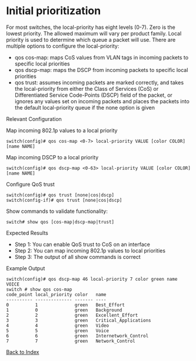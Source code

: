 # Initial prioritization 

For most switches, the local-priority has eight levels (0-7). Zero is the lowest priority. The allowed maximum will vary per product family. Local priority is used to determine which queue a packet will use. There are multiple options to configure the local-priority:
 
* qos cos-map: maps CoS values from VLAN tags in incoming packets to specific local priorities 
* qos dscp-map: maps the DSCP from incoming packets to specific local priorities 
* qos trust: assumes incoming packets are marked correctly, and takes the local-priority from either the Class of Services (CoS) or Differentiated Service Code-Points (DSCP) field of the packet, or ignores any values set on incoming packets and places the packets into the default local-priority queue if the none option is given 

Relevant Configuration 

Map incoming 802.1p values to a local priority 

```
switch(config)# qos cos-map <0-7> local-priority VALUE [color COLOR] [name NAME]
```

Map incoming DSCP to a local priority 

```
switch(config)# qos dscp-map <0-63> local-priority VALUE [color COLOR] [name NAME]
```

Configure QoS trust 

```
switch(config)# qos trust [none|cos|dscp]
switch(config-if)# qos trust [none|cos|dscp]
```

Show commands to validate functionality:  

```
switch# show qos [cos-map|dscp-map|trust]
```

Expected Results 

* Step 1: You can enable QoS trust to CoS on an interface
* Step 2: You can map incoming 802.1p values to local priorities 
* Step 3: The output of all show commands is correct
 
Example Output 

```
switch(config)# qos dscp-map 46 local-priority 7 color green name VOICE
switch # show qos cos-map
code_point local_priority color   name
---------- -------------- ------- ----
0          1              green   Best_Effort
1          0              green   Background
2          2              green   Excellent_Effort
3          3              green   Critical_Applications
4          4              green   Video
5          5              green   Voice
6          6              green   Internetwork_Control
7          7              green   Network_Control
```

[Back to Index](./index.md)